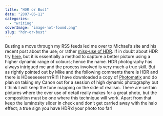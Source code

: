 ```yaml
---
title: "HDR or Bust"
date: "2007-05-11"
categories: 
  - "writing"
coverImage: "image-not-found.png"
slug: "hdr-or-bust"
---
```


Busting a move through my RSS feeds led me over to Michael’s site and his recent post about the use; or rather [miss-use of HDR](http://binarybonsai.com/archives/2007/05/11/hdr-photos-on-flickr/). If in doubt about HDR try [here](http://tutorialblog.org/hdr-tutorials-roundup/), but it is essentially a method to capture a better picture using a higher dynamic range of colours; hence the name. HDR photography has always intrigued me and the process involved is very much a true skill. But as rightly pointed out by Mike and the following comments there is HDR and there is HDeeeeeeerrrrR!!1 I have downloaded a copy of [Photomatix](http://www.hdrsoft.com/) and do plan on taking my Canon out for a session of high dynamic photography but I think I will keep the tone mapping on the side of realism. There are certain pictures where the over use of detail really makes for a great photo, but the composition must be one where this technique will work. Apart from that keep the luminosity slider in check and don’t get carried away with the halo effect; a true sign you have HDR’d your photo too far!
